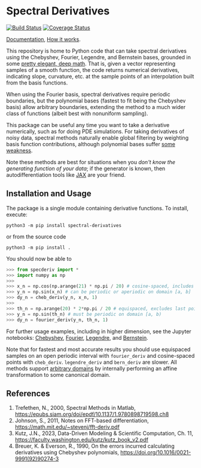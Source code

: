 # Spectral Derivatives
[![Build Status](https://github.com/pavelkomarov/spectral-derivatives/actions/workflows/build.yml/badge.svg)](https://github.com/pavelkomarov/spectral-derivatives/actions)
[![Coverage Status](https://coveralls.io/repos/github/pavelkomarov/spectral-derivatives/badge.svg?branch=main)](https://coveralls.io/github/pavelkomarov/spectral-derivatives?branch=main)

[Documentation](https://pavelkomarov.com/spectral-derivatives/specderiv.html), [How it works](https://pavelkomarov.com/spectral-derivatives/math.pdf).

This repository is home to Python code that can take spectral derivatives using the Chebyshev, Fourier, Legendre, and Bernstein bases, grounded in some [pretty elegant, deep math](https://pavelkomarov.com/spectral-derivatives/math.pdf). That is, given a vector representing samples of a smooth function, the code returns numerical derivatives, indicating slope, curvature, etc. at the sample points of an interpolation built from the basis functions.

When using the Fourier basis, spectral derivatives require periodic boundaries, but the polynomial bases (fastest to fit being the Chebyshev basis) allow arbitrary boundaries, extending the method to a much wider class of functions (albeit best with nonuniform sampling).

This package can be useful any time you want to take a derivative numerically, such as for doing PDE simulations. For taking derivatives of noisy data, spectral methods naturally enable global filtering by weighting basis function contributions, although polynomial bases suffer [some weakness](https://github.com/pavelkomarov/spectral-derivatives/blob/main/notebooks/filtering_noise.ipynb).

Note these methods are best for situations when you *don't know the generating function of your data*; if the generator is known, then autodifferentiation tools like [JAX](https://jax.readthedocs.io/en/latest/quickstart.html) are your friend.

## Installation and Usage
The package is a single module containing derivative functions. To install, execute:
```shell
python3 -m pip install spectral-derivatives
```
or from the source code
```shell
python3 -m pip install .
```
You should now be able to
```python
>>> from specderiv import *
>>> import numpy as np
>>>
>>> x_n = np.cos(np.arange(21) * np.pi / 20) # cosine-spaced, includes last point
>>> y_n = np.sin(x_n) # can be periodic or aperiodic on domain [a, b]
>>> dy_n = cheb_deriv(y_n, x_n, 1)
>>>
>>> th_n = np.arange(20) * 2*np.pi / 20 # equispaced, excludes last point
>>> y_n = np.sin(th_n) # must be periodic on domain [a, b)
>>> dy_n = fourier_deriv(y_n, th_n, 1)
```
For further usage examples, including in higher dimension, see the Jupyter notebooks: [Chebyshev](https://github.com/pavelkomarov/spectral-derivatives/blob/main/notebooks/chebyshev.ipynb), [Fourier](https://github.com/pavelkomarov/spectral-derivatives/blob/main/notebooks/fourier.ipynb), [Legendre](https://github.com/pavelkomarov/spectral-derivatives/blob/main/notebooks/legendre.ipynb), and [Bernstein](https://github.com/pavelkomarov/spectral-derivatives/blob/main/notebooks/bernstein.ipynb).

Note that for fastest and most accurate results you should use equispaced samples on an open periodic interval with `fourier_deriv` and cosine-spaced points with `cheb_deriv`. `legendre_deriv` and `bern_deriv` are slower. All methods support [arbitrary domains](https://github.com/pavelkomarov/spectral-derivatives/blob/main/notebooks/arbitrary_domains.ipynb) by internally performing an affine transformation to some canonical domain.

## References

1. Trefethen, N., 2000, Spectral Methods in Matlab, https://epubs.siam.org/doi/epdf/10.1137/1.9780898719598.ch8
2. Johnson, S., 2011, Notes on FFT-based differentiation, https://math.mit.edu/~stevenj/fft-deriv.pdf
3. Kutz, J.N., 2023, Data-Driven Modeling & Scientific Computation, Ch. 11, https://faculty.washington.edu/kutz/kutz_book_v2.pdf
4. Breuer, K. & Everson, R., 1990, On the errors incurred calculating derivatives using Chebyshev polynomials,
https://doi.org/10.1016/0021-9991(92)90274-3
